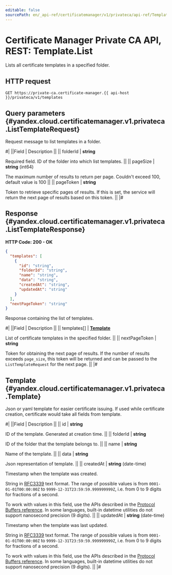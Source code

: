 ```yaml
---
editable: false
sourcePath: en/_api-ref/certificatemanager/v1/privateca/api-ref/Template/list.md
---
```


# Certificate Manager Private CA API, REST: Template.List

Lists all certificate templates in a specified folder.

## HTTP request

```
GET https://private-ca.certificate-manager.{{ api-host }}/privateca/v1/templates
```

## Query parameters {#yandex.cloud.certificatemanager.v1.privateca.ListTemplateRequest}

Request message to list templates in a folder.

#|
||Field | Description ||
|| folderId | **string**

Required field. ID of the folder into which list templates. ||
|| pageSize | **string** (int64)

The maximum number of results to return per page. Couldn't exceed 100, default value is 100 ||
|| pageToken | **string**

Token to retrieve specific pages of results.
If this is set, the service will return the next page of results based on this token. ||
|#

## Response {#yandex.cloud.certificatemanager.v1.privateca.ListTemplateResponse}

**HTTP Code: 200 - OK**

```json
{
  "templates": [
    {
      "id": "string",
      "folderId": "string",
      "name": "string",
      "data": "string",
      "createdAt": "string",
      "updatedAt": "string"
    }
  ],
  "nextPageToken": "string"
}
```

Response containing the list of templates.

#|
||Field | Description ||
|| templates[] | **[Template](#yandex.cloud.certificatemanager.v1.privateca.Template)**

List of certificate templates in the specified folder. ||
|| nextPageToken | **string**

Token for obtaining the next page of results.
If the number of results exceeds `page_size`, this token will be returned and can be passed to
the `ListTemplateRequest` for the next page. ||
|#

## Template {#yandex.cloud.certificatemanager.v1.privateca.Template}

Json or yaml template for easier certificate issuing. If used while certificate creation, certificate would take all fields from template.

#|
||Field | Description ||
|| id | **string**

ID of the template. Generated at creation time. ||
|| folderId | **string**

ID of the folder that the template belongs to. ||
|| name | **string**

Name of the template. ||
|| data | **string**

Json representation of template. ||
|| createdAt | **string** (date-time)

Timestamp when the template was created.

String in [RFC3339](https://www.ietf.org/rfc/rfc3339.txt) text format. The range of possible values is from
`0001-01-01T00:00:00Z` to `9999-12-31T23:59:59.999999999Z`, i.e. from 0 to 9 digits for fractions of a second.

To work with values in this field, use the APIs described in the
[Protocol Buffers reference](https://developers.google.com/protocol-buffers/docs/reference/overview).
In some languages, built-in datetime utilities do not support nanosecond precision (9 digits). ||
|| updatedAt | **string** (date-time)

Timestamp when the template was last updated.

String in [RFC3339](https://www.ietf.org/rfc/rfc3339.txt) text format. The range of possible values is from
`0001-01-01T00:00:00Z` to `9999-12-31T23:59:59.999999999Z`, i.e. from 0 to 9 digits for fractions of a second.

To work with values in this field, use the APIs described in the
[Protocol Buffers reference](https://developers.google.com/protocol-buffers/docs/reference/overview).
In some languages, built-in datetime utilities do not support nanosecond precision (9 digits). ||
|#